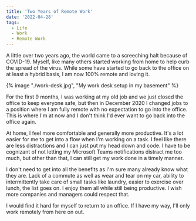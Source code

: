 ```yaml
---
title: 'Two Years of Remote Work'
date: '2022-04-28'
tags:
  - Life
  - Work
  - Remote Work
---
```


A little over two years ago, the world came to a screeching halt because of COVID-19. Myself, like many others started working from home to help curb the spread of the virus. While some have started to go back to the office on at least a hybrid basis, I am now 100% remote and loving it.
<!-- excerpt -->

{% image "./work-desk.jpg", "My work desk setup in my basement" %}

For the first 9 months, I was working at my old job and we just closed the office to keep everyone safe, but then in December 2020 I changed jobs to a position where I am fully remote with no expectation to go into the office. This is where I'm at now and I don't think I'd ever want to go back into the office again.

At home, I feel more comfortable and generally more productive. It's a lot easier for me to get into a flow when I'm working on a task. I feel like there are less distractions and I can just put my head down and code. I have to be cognizant of not letting my Microsoft Teams notifications distract me too much, but other than that, I can still get my work done in a timely manner.

I don't need to get into all the benefits as I'm sure many already know what they are. Lack of a commute as well as wear and tear on my car, ability to intermittently take care of small tasks like laundry, easier to exercise over lunch, the list goes on. I enjoy them all while still being productive. I wish more companies and managers could respect that.

I would find it hard for myself to return to an office. If I have my way, I'll only work remotely from here on out.